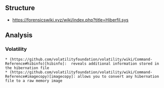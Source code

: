 ## Structure

* https://forensicswiki.xyz/wiki/index.php?title=Hiberfil.sys

## Analysis

### Volatility
    * (https://github.com/volatilityfoundation/volatility/wiki/Command-Reference#hibinfo)[hibinfo]:  reveals additional information stored in the hibernation file
    * (https://github.com/volatilityfoundation/volatility/wiki/Command-Reference#imagecopy)[imagecopy]: allows you to convert any hibernation file to a raw memory image
